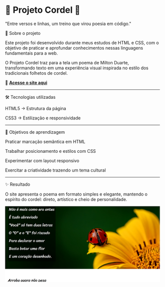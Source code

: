 # 🌾 **Projeto Cordel** 🌾

"Entre versos e linhas, um treino que virou poesia em código."

📖 Sobre o projeto

Este projeto foi desenvolvido durante meus estudos de HTML e CSS, com o objetivo de praticar e aprofundar conhecimentos nessas linguagens fundamentais para a web.

O Projeto Cordel traz para a tela um poema de Milton Duarte, transformando texto em uma experiência visual inspirada no estilo dos tradicionais folhetos de cordel.

🔗 [**Acesse o site aqui**](https://brenojramos.github.io/Projeto-Cordel/)

---

🛠️ Tecnologias utilizadas

HTML5 → Estrutura da página

CSS3 → Estilização e responsividade

---

🎯 Objetivos de aprendizagem

Praticar marcação semântica em HTML

Trabalhar posicionamento e estilos com CSS

Experimentar com layout responsivo

Exercitar a criatividade trazendo um tema cultural

---

✨ Resultado

O site apresenta o poema em formato simples e elegante, mantendo o espírito do cordel: direto, artístico e cheio de personalidade.

<p align="center">
  <img src="imagem_projeto_cordel.png" alt="Prévia do Projeto" width="800">
</p>

